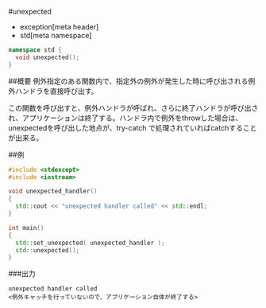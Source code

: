 #unexpected
* exception[meta header]
* std[meta namespace]

```cpp
namespace std {
  void unexpected();
}
```

##概要
例外指定のある関数内で、指定外の例外が発生した時に呼び出される例外ハンドラを直接呼び出す。

この関数を呼び出すと、例外ハンドラが呼ばれ、さらに終了ハンドラが呼び出され、アプリケーションは終了する。ハンドラ内で例外をthrowした場合は、unexpectedを呼び出した地点が、try-catch で処理されていればcatchすることが出来る。


##例

```cpp
#include <stdexcept>
#include <iostream>

void unexpected_handler()
{
  std::cout << "unexpected handler called" << std::endl;
}

int main()
{
  std::set_unexpected( unexpected_handler );
  std::unexpected();
}

```

###出力
```
unexpected handler called
<例外キャッチを行っていないので、アプリケーション自体が終了する>
```

